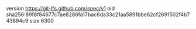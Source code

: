 version https://git-lfs.github.com/spec/v1
oid sha256:89f8f84677c7ae8286fa17bac8da33c21aa5891bbe62cf2691502f4b743894c9
size 6300
